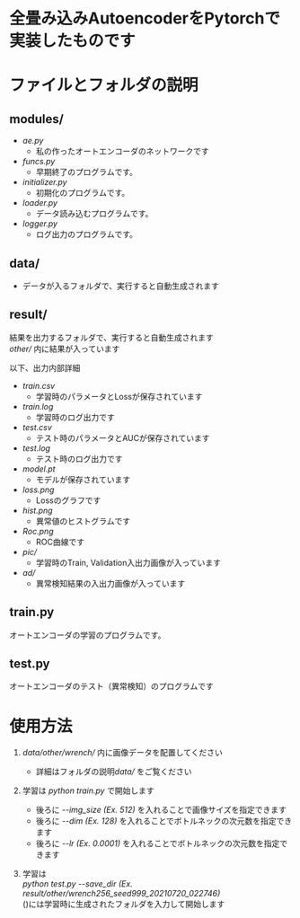 # 全畳み込みAutoencoderをPytorchで実装したものです

# ファイルとフォルダの説明

## modules/
* *ae.py*
    * 私の作ったオートエンコーダのネットワークです
* *funcs.py*
    * 早期終了のプログラムです。
* *initializer.py*
    * 初期化のプログラムです。
* *loader.py*
    * データ読み込むプログラムです。
* *logger.py*
    * ログ出力のプログラムです。

## data/
* データが入るフォルダで、実行すると自動生成されます

## result/
結果を出力するフォルダで、実行すると自動生成されます  
*other/* 内に結果が入っています

以下、出力内部詳細
* *train.csv*
    * 学習時のパラメータとLossが保存されています
* *train.log*
    * 学習時のログ出力です
* *test.csv*
    * テスト時のパラメータとAUCが保存されています
* *test.log*
    * テスト時のログ出力です
* *model.pt*
    * モデルが保存されています
* *loss.png*
    * Lossのグラフです
* *hist.png*
    * 異常値のヒストグラムです
* *Roc.png*
    * ROC曲線です
* *pic/*
    * 学習時のTrain, Validation入出力画像が入っています
* *ad/*
    * 異常検知結果の入出力画像が入っています

## train.py
オートエンコーダの学習のプログラムです。

## test.py
オートエンコーダのテスト（異常検知）のプログラムです

# 使用方法
1. *data/other/wrench/* 内に画像データを配置してください
    * 詳細はフォルダの説明*data/* をご覧ください

 1. 学習は *python train.py* で開始します
     * 後ろに *--img_size (Ex. 512)* を入れることで画像サイズを指定できます
     * 後ろに *--dim (Ex. 128)* を入れることでボトルネックの次元数を指定できます
     * 後ろに *--lr (Ex. 0.0001)* を入れることでボトルネックの次元数を指定できます
 2. 学習は  
 *python test.py --save_dir (Ex. result/other/wrench256_seed999_20210720_022746)*  
 ()には学習時に生成されたフォルダを入力して開始します
